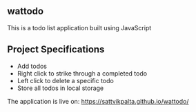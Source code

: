 ## wattodo 
This is a todo list application built using JavaScript

## Project Specifications

- Add todos
- Right click to strike through a completed todo
- Left click to delete a specific todo
- Store all todos in local storage

The application is live on: https://sattvikpalta.github.io/wattodo/